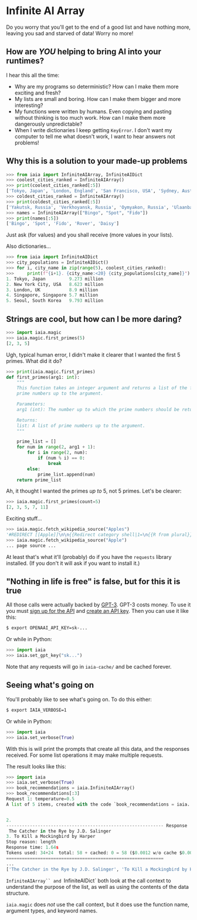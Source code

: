 # Infinite AI Array

Do you worry that you'll get to the end of a good list and have nothing more, leaving you sad and starved of data! Worry no more!

## How are _YOU_ helping to bring AI into your runtimes?

I hear this all the time:

-   Why are my programs so deterministic? How can I make them more exciting and fresh?
-   My lists are small and boring. How can I make them bigger and more interesting?
-   My functions were written by humans. Even copying and pasting without thinking is too much work. How can I make them more dangerously unpredictable?
-   When I write dictionaries I keep getting `KeyError`. I don't want my computer to tell me what doesn't work, I want to hear answers not problems!

## Why this is a solution to your made-up problems

```python
>>> from iaia import InfiniteAIArray, InfiniteAIDict
>>> coolest_cities_ranked = InfiniteAIArray()
>>> print(coolest_cities_ranked[:5])
['Tokyo, Japan', 'London, England', 'San Francisco, USA', 'Sydney, Australia', 'Barcelona, Spain']
>>> coldest_cities_ranked = InfiniteAIArray()
>>> print(coldest_cities_ranked[:5])
['Yakutsk, Russia', 'Verkhoyansk, Russia', 'Oymyakon, Russia', 'Ulaanbaatar, Mongolia', 'Yellowknife, Canada']
>>> names = InfiniteAIArray(["Bingo", "Spot", "Fido"])
>>> print(names[:5])
['Bingo', 'Spot', 'Fido', 'Rover', 'Daisy']
```

Just ask (for values) and you shall receive (more values in your lists).

Also dictionaries...

```python
>>> from iaia import InfiniteAIDict
>>> city_populations = InfiniteAIDict()
>>> for i, city_name in zip(range(5), coolest_cities_ranked):
>>>     print(f"{i+1}. {city_name:<20} {city_populations[city_name]}")
1. Tokyo, Japan         9.273 million
2. New York City, USA   8.623 million
3. London, UK           8.9 million
4. Singapore, Singapore 5.7 million
5. Seoul, South Korea   9.793 million
```

## Strings are cool, but how can I be more daring?

```python
>>> import iaia.magic
>>> iaia.magic.first_primes(5)
[2, 3, 5]
```

Ugh, typical human error, I didn't make it clearer that I wanted the first 5 primes. What did it do?

```python
>>> print(iaia.magic.first_primes)
def first_primes(arg1: int):
    """
    This function takes an integer argument and returns a list of the first
    prime numbers up to the argument.

    Parameters:
    arg1 (int): The number up to which the prime numbers should be returned.

    Returns:
    list: A list of prime numbers up to the argument.
    """

    prime_list = []
    for num in range(2, arg1 + 1):
        for i in range(2, num):
            if (num % i) == 0:
                break
        else:
            prime_list.append(num)
    return prime_list
```

Ah, it thought I wanted the primes _up to_ 5, not 5 primes. Let's be clearer:

```python
>>> iaia.magic.first_primes(count=5)
[2, 3, 5, 7, 11]
```

Exciting stuff...

```python
>>> iaia.magic.fetch_wikipedia_source("Apples")
'#REDIRECT [[Apple]]\n\n{{Redirect category shell|1=\n{{R from plural}}\n}}'
>>> iaia.magic.fetch_wikipedia_source("Apple")
... page source ...
```

At least that's what it'll (probably) do if you have the `requests` library installed. (If you don't it will ask if you want to install it.)

## "Nothing in life is free" is false, but for this it is true

All those calls were actually backed by [GPT-3](https://en.wikipedia.org/wiki/GPT-3). GPT-3 costs money. To use it you must [sign up for the API](https://openai.com/api/) and [create an API key](https://beta.openai.com/account/api-keys). Then you can use it like this:

```sh
$ export OPENAAI_API_KEY=sk-...
```

Or while in Python:

```python
>>> import iaia
>>> iaia.set_gpt_key("sk...")
```

Note that any requests will go in `iaia-cache/` and be cached forever.

## Seeing what's going on

You'll probably like to see what's going on. To do this either:

```sh
$ export IAIA_VERBOSE=1
```

Or while in Python:

```python
>>> import iaia
>>> iaia.set_verbose(True)
```

With this is will print the prompts that create all this data, and the responses received. For some list operations it may make multiple requests.

The result looks like this:

```python
>>> import iaia
>>> iaia.set_verbose(True)
>>> book_recommendations = iaia.InfiniteAIArray()
>>> book_recommendations[:3]
Request 1: temperature=0.5
A list of 5 items, created with the code `book_recommendations = iaia. ...# book_recommendations`:


2.
------------------------------------------------------------ Response
 The Catcher in the Rye by J.D. Salinger
3. To Kill a Mockingbird by Harper
Stop reason: length
Response time: 1.64s
Tokens used: 34+24  total: 58 + cached: 0 = 58 ($0.0012 w/o cache $0.0012)
============================================================
...
['The Catcher in the Rye by J.D. Salinger', 'To Kill a Mockingbird by Harper Lee', '1984 by George Orwell']
```

` InfiniteAIArray`` and  `InfiniteAIDict` both look at the call context to understand the purpose of the list, as well as using the contents of the data structure.

`iaia.magic` does _not_ use the call context, but it does use the function name, argument types, and keyword names.
